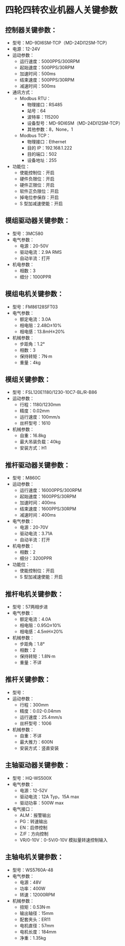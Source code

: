 # 四轮四转农业机器人关键参数

## 控制器关键参数：
   - 型号：MD-9DI6SM-TCP（MD-24DI12SM-TCP）
   - 电源：12-24V
   - 运动参数：
        - 运行速度：5000PPS/300RPM
        - 起始速度：500PPS/30RPM
        - 加速时间：500ms
        - 结束速度：500PPS/30RPM
        - 减速时间：500ms
   - 通讯方式：
        - Modbus RTU：
            - 物理接口：RS485
            - 站号：64
            - 波特率：115200
            - 设备型号：MD-9DI6SM（MD-24DI12SM-TCP）
            - 其他参数：8，None，1
        - Modbus TCP：
            - 物理接口：Ethernet
            - 目的 IP：192.168.1.222
            - 目的端口：502
            - 设备地址：255
   - 功能位：
        - 使能控制位：开启
        - 硬件负限位：开启
        - 硬件正限位：开启
        - 软件正负限位：开启
        - 掉电位参保存：开启
        - S 型加减速使能：开启
        

## 模组驱动器关键参数：
   - 型号：3MC580
   - 电气参数：
        - 电源：20-50V
        - 驱动电流：2.9A RMS
        - 自动半流：打开
   - 机电参数：
        - 相数：3
        - 细分：1000PPR

## 模组电机关键参数：
   - 型号：FM86128SFT03
   - 电气参数：
        - 额定电流：3.0A
        - 相电阻：2.48Ω±10%
        - 相电感：13.8mH±20%
   - 机械参数：
        - 步距角：1.2°
        - 相数：3
        - 保持转矩：7N·m
        - 重量：4kg

## 模组关键参数：
   - 型号：FSL120E1180/1230-10C7-BL/R-B86
   - 运动参数：
        - 行程：1180/1230mm
        - 精度：0.02mm
        - 运行速度：100mm/s
        - 丝杆型号：1610
   - 机械参数：
        - 自重：16.8kg
        - 最大吊装负载：40kg
        - 安装方式：H1


## 推杆驱动器关键参数：
   - 型号：M860C
   - 运动参数：
        - 运行速度：16000PPS/300RPM
        - 起始速度：1600PPS/30RPM
        - 加速时间：400ms
        - 结束速度：1600PPS/30RPM
        - 减速时间：400ms
   - 电气参数：
        - 电源：20-70V
        - 驱动电流：3.71A
        - 自动半流：打开
   - 机电参数：
        - 相数：2
        - 细分：3200PPR
   - 功能位：
        - 使能控制位：开启
        - S 型加减速使能：开启

## 推杆电机关键参数：
   - 型号：57两相步进
   - 电气参数：
        - 额定电流：4.0A
        - 相电阻：0.95Ω±10%
        - 相电感：4.5mH±20%
   - 机械参数：
        - 步距角：1.8°
        - 相数：2
        - 保持转矩：1.8N·m
        - 重量：不详

## 推杆关键参数：
   - 型号：
   - 运动参数：
        - 行程：300mm
        - 精度：0.02-0.04mm
        - 运行速度：25.4mm/s
        - 丝杆型号：1006
   - 机械参数：
        - 自重：不详
        - 最大推力：600N
        - 安装方式：竖直安装


## 主轴驱动器关键参数：
   - 型号：HQ-WS500X
   - 电气参数：
        - 电源：12-52V
        - 驱动电流：12A Typ，15A max
        - 驱动功率：500W max
   - 电气接口：
        - ALM：报警输出
        - PG：转速输出
        - EN：启停控制
        - Z/F：方向控制
        - VR/0-10V：0-5V/0-10V 模拟量转速控制输入

## 主轴电机关键参数：
   - 型号：WS5760A-48
   - 电气参数：
        - 电源：48V
        - 功率：400W
        - 转速：12000RPM
   - 机械参数：
        - 扭矩：0.53N·m
        - 输出轴径：15mm
        - 配套夹头：ER11
        - 电机直径：57mm
        - 电机长度：184mm
        - 净重：1.35kg
